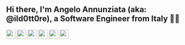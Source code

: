 ## Hi there, I'm Angelo Annunziata (aka: @ild0tt0re), a Software Engineer from Italy 👨‍💻

<p>
  <a href="https://github.com/ild0tt0re/?tab=follow"><img src="https://img.shields.io/badge/-Follow-000.svg?&style=for-the-badge&logo=Github&logoColor=white" height=25></a>
  <a href="https://www.linkedin.com/in/ild0tt0re" target="_blank"><img src="https://img.shields.io/badge/linkedin-%230077B5.svg?&style=for-the-badge&logo=linkedin&logoColor=white" height=25></a>
  <a href="mailto:ing.annunziata@gmail.com" target="_blank"><img src="https://img.shields.io/badge/-Gmail-c14438.svg?&style=for-the-badge&logo=Gmail&logoColor=white" height=25></a>
  <a href="https://www.twitter.com/ild0tt0re"><img src="https://img.shields.io/badge/twitter-%231DA1F2.svg?&style=for-the-badge&logo=twitter&logoColor=white" height=25></a>
  <a href="https://t.me/ild0tt0re"><img src="https://img.shields.io/badge/Telegram-0088CC.svg?&style=for-the-badge&logo=Telegram&logoColor=white" height=25></a>
  <a href="https://www.instagram.com/ild0tt0re/"><img src="https://img.shields.io/badge/instagram-%23E4405F.svg?&style=for-the-badge&logo=instagram&logoColor=white" height=25></a>
</p>

<!--
**ild0tt0re/ild0tt0re** is a ✨ _special_ ✨ repository because its `README.md` (this file) appears on your GitHub profile.

Here are some ideas to get you started:

- 🔭 I’m currently working on ...
- 🌱 I’m currently learning ...
- 👯 I’m looking to collaborate on ...
- 🤔 I’m looking for help with ...
- 💬 Ask me about ...
- 📫 How to reach me: ...
- 😄 Pronouns: ...
- ⚡ Fun fact: ...
-->
